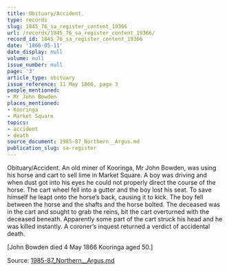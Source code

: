 ```yaml
---
title: Obituary/Accident.
type: records
slug: 1845_76_sa_register_content_19366
url: /records/1845_76_sa_register_content_19366/
record_id: 1845_76_sa_register_content_19366
date: '1866-05-11'
date_display: null
volume: null
issue_number: null
page: '3'
article_type: obituary
issue_reference: 11 May 1866, page 3
people_mentioned:
- Mr John Bowden
places_mentioned:
- Kooringa
- Market Square
topics:
- accident
- death
source_document: 1985-87_Northern__Argus.md
publication_slug: sa-register
---
```


Obituary/Accident.  An old miner of Kooringa, Mr John Bowden, was using his horse and cart to sell lime in Market Square.  A boy was driving and when dust got into his eyes he could not properly direct the course of the horse.  The cart wheel fell into a gutter and the boy lost his seat.  To save himself he leapt onto the horse’s back, causing it to kick.  The boy fell between the horse and the shafts and the horse bolted.  The deceased was in the cart and sought to grab the reins, bit the cart overturned with the deceased beneath.  Apparently some part of the cart struck his head and he was killed instantly.  A coroner’s inquest returned a verdict of accidental death.

[John Bowden died 4 May 1866 Kooringa aged 50.]

Source: [1985-87_Northern__Argus.md](/downloads/markdown/1985-87_Northern__Argus.md)

